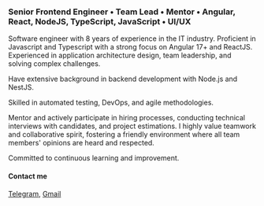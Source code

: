 ### Senior Frontend Engineer • Team Lead • Mentor • Angular, React, NodeJS, TypeScript, JavaScript • UI/UX

Software engineer with 8 years of experience in the IT industry. Proficient in Javascript and Typescript with a strong focus on Angular 17+ and ReactJS. Experienced in application architecture design, team leadership, and solving complex challenges. 

Have extensive background in backend development with Node.js and NestJS.

Skilled in automated testing, DevOps, and agile methodologies. 

Mentor and actively participate in hiring processes, conducting technical interviews with candidates, and project estimations. I highly value teamwork and collaborative spirit, fostering a friendly environment where all team members' opinions are heard and respected.

Committed to continuous learning and improvement.

 
#### Contact me
 
 [Telegram](https://t.me/gorelovnikita),
 [Gmail](mailto:gorelovnikita93@gmail.com)
